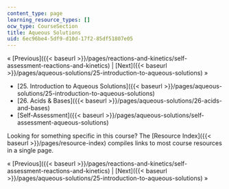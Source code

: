 ```yaml
---
content_type: page
learning_resource_types: []
ocw_type: CourseSection
title: Aqueous Solutions
uid: 6ec96be4-5df9-d10d-17f2-85df51807e05
---
```


« [Previous]({{< baseurl >}}/pages/reactions-and-kinetics/self-assessment-reactions-and-kinetics) | [Next]({{< baseurl >}}/pages/aqueous-solutions/25-introduction-to-aqueous-solutions) »

*   [25\. Introduction to Aqueous Solutions]({{< baseurl >}}/pages/aqueous-solutions/25-introduction-to-aqueous-solutions)
*   [26\. Acids & Bases]({{< baseurl >}}/pages/aqueous-solutions/26-acids-and-bases)
*   [Self-Assessment]({{< baseurl >}}/pages/aqueous-solutions/self-assessment-aqueous-solutions)

Looking for something specific in this course? The [Resource Index]({{< baseurl >}}/pages/resource-index) compiles links to most course resources in a single page.

« [Previous]({{< baseurl >}}/pages/reactions-and-kinetics/self-assessment-reactions-and-kinetics) | [Next]({{< baseurl >}}/pages/aqueous-solutions/25-introduction-to-aqueous-solutions) »